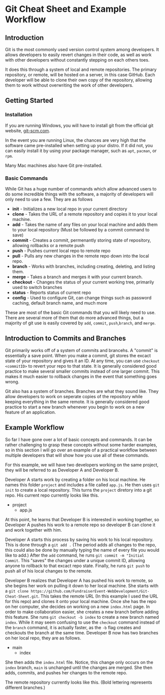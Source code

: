 # Git Cheat Sheet and Example Workflow

## Introduction

Git is the most commonly used version control system among developers. It allows developers to easily revert changes in their code, as well as work with other developers without constantly stepping on each others toes.

It does this through a system of local and remote repositories. The primary repository, or remote, will be hosted on a server, in this case GitHub. Each developer will be able to clone their own copy of the repository, allowing them to work without overwriting the work of other developers.

## Getting Started

### Installation

If you are running Windows, you will have to install git from the official git website, [git-scm.com](https://git-scm.com/).

In the event you are running Linux, the chances are very high that the software came pre-installed when setting up your distro. If it did not, you can easily install it by using your package manager, such as `apt`, `pacman`, or `rpm`.

Many Mac machines also have Git pre-installed.

### Basic Commands

While Git has a huge number of commands which allow advanced users to do some incredible things with the software, a majority of developers will only need to use a few. They are as follows

 - **init** - Initializes a new local repo in your current directory
 - **clone** - Takes the URL of a remote repository and copies it to your local machine.
 - **add** - Takes the name of any files on your local machine and adds them to your local repository (Must be followed by a commit command to save)
 - **commit** - Creates a commit, permenantly storing state of repository, allowing rollbacks or a remote push
 - **push** - Pushes current local repo to remote repo
 - **pull** - Pulls any new changes in the remote repo down into the local repo.
 - **branch** - Works with branches, including creating, deleting, and listing them.
 - **merge** - Takes a branch and merges it with your current branch.
 - **checkout** - Changes the status of your current working tree, primarily used to switch branches
 - **status** - Reports status of current repo
 - **config** - Used to configure Git, can change things such as password caching, default branch name, and much more

These are most of the basic Git commands that you will likely need to use. There are several more of them that do more advanced things, but a majority of git use is easily covered by `add`, `commit`, `push`,`branch`, and `merge`.

## Introduction to Commits and Branches

Git primarily works off of a system of commits and brancehs. A "commit" is essentially a save point. When you make a commit, git stores the excact state of your repository and gives it an ID. At any time, you can use `checkout <commitID>` to revert your repo to that state. It is generally considered good practice to make several smaller commits instead of one larger commit. This makes it much easier to rollback changes in the event that something goes wrong.

Git also has a system of branches. Branches are what they sound like. They allow developers to work on seperate copies of the repository while keeping everything in the same remote. It is generally considered good practice to start a new branch whenever you begin to work on a new feature of an application.

## Example Workflow

So far I have gone over a lot of basic concepts and commands. It can be rather challenging to grasp these concepts without some harder examples, so in this section I will go over an example of a practical workflow between multiple developers that will show how you use all of these commands.

For this example, we will have two developers working on the same project, they will be referred to as Developer A and Developer B.

Developer A starts work by creating a folder on his local machine. He names this folder `project` and includes a file called `app.js`. He then uses `git init` to create a local repository. This turns the `project` diretory into a git repo. His current repo currently looks like this.

 - project
   - app.js

At this point, he learns that Developer B is interested in working together, so Developer A pushes his work to a remote repo so developer B can clone it and work together with him.

Developer A starts this process by saving his work to his local repository. This is done through a `git add .` (The period adds all changes to the repo, this could also be done by manually typing the name of every file you would like to add.) After the `add` command, he runs `git commit -m "Initial Commit`. This "saves" the changes under a unique commit ID, allowing anyone to rollback to that excact repo state. Finally, he runs `git push` to push all of his local changes to the remote.

Developer B realizes that Developer A has pushed his work to remote, so she begins her work on pulling it down to her local machine. She starts with a `git clone https://github.com/FundraiserEvent-WebDevelopment/Git-Cheat-Sheet.git`. This takes the remote URL (In this example I used the URL for this repo) and clones it onto your local machine. Once she has the repo on her computer, she decides on working on a new `index.html` page. In order to make collaboration easier, she creates a new branch before adding this feature. She runs `git checkout -b index` to create a new branch named `index`. While it may seem confusing to use the `checkout` command instead of the `branch` command, it is actually faster, as the `-b` flag creates and checkouts the branch at the same time. Developer B now has two branches on her local repo, they are as follows.

 - main
   - index

She then adds the `index.html` file. Notice, this change only occurs on the `index` branch, `main` is unchanged until the changes are merged. She then adds, commits, and pushes her changes to the remote repo.

The remote repository currently looks like this. (Bold lettering represents different branches.)